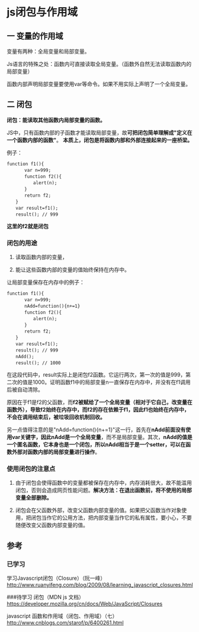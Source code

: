 # js闭包与作用域

## 一 变量的作用域

变量有两种：全局变量和局部变量。

Js语言的特殊之处：函数内可直接读取全局变量。（函数外自然无法读取函数内的局部变量）

函数内部声明局部变量要使用var等命令。如果不用实际上声明了一个全局变量。

## 二 闭包

**闭包：能读取其他函数内局部变量的函数。**

JS中，只有函数内部的子函数才能读取局部变量，故**可把闭包简单理解成"定义在一个函数内部的函数"**。
**本质上，闭包是将函数内部和外部连接起来的一座桥梁。**

例子：

```
function f1(){
　　　　var n=999;
　　　　function f2(){
　　　　　　alert(n); 
　　　　}
　　　　return f2;
　　}
　　var result=f1();
　　result(); // 999

```
**这里的f2就是闭包**


### 闭包的用途

1. 读取函数内部的变量，

2. 能让这些函数内部的变量的值始终保持在内存中。

让局部变量保存在内存中的例子：

```
function f1(){
　　　　var n=999;
　　　　nAdd=function(){n+=1}
　　　　function f2(){
　　　　　　alert(n);
　　　　}
　　　　return f2;
　　}
　　var result=f1();
　　result(); // 999
　　nAdd();
　　result(); // 1000

```
在这段代码中，result实际上是闭包f2函数。它运行两次，第一次的值是999，第二次的值是1000。证明函数f1中的局部变量n一直保存在内存中，并没有在f1调用后被自动清除。

原因在于f1是f2的父函数，而**f2被赋给了一个全局变量（相对于它自己，改变量在函数外），导致f2始终在内存中，而f2的存在依赖于f1，因此f1也始终在内存中，不会在调用结束后，被垃圾回收机制回收。**

另一点值得注意的是"nAdd=function(){n+=1}"这一行，首先在**nAdd前面没有使用var关键字，因此nAdd是一个全局变量**，而不是局部变量。其次，**nAdd的值是一个匿名函数，它本身也是一个闭包，所以nAdd相当于是一个setter，可以在函数外部对函数内部的局部变量进行操作**。

### 使用闭包的注意点

1. 由于闭包会使得函数中的变量都被保存在内存中，内存消耗很大，故不能滥用闭包，否则会造成网页性能问题。**解决方法：在退出函数前，将不使用的局部变量全部删除。**

2. 闭包会在父函数外部，改变父函数内部变量的值。如果把父函数当作对象使用，把闭包当作它的公用方法，把内部变量当作它的私有属性，要小心，不要随便改变父函数内部变量的值。



## 参考

### 已学习
学习Javascript闭包（Closure）（阮一峰）
http://www.ruanyifeng.com/blog/2009/08/learning_javascript_closures.html

###待学习
闭包（MDN js 文档）
https://developer.mozilla.org/cn/docs/Web/JavaScript/Closures

javascript 函数和作用域（闭包、作用域）（七）
http://www.cnblogs.com/starof/p/6400261.html